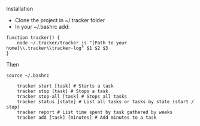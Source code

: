 Installation

* Clone the project in ~/.tracker folder
* In your ~/.bashrc add:
```
function tracker() {
    node ~/.tracker/tracker.js "[Path to your home]\\.tracker\\tracker-log" $1 $2 $3
}
```

Then
```
source ~/.bashrc
```


```
    tracker start [task] # Starts a task
    tracker stop [task] # Stops a task
    tracker stop-all [task] # Stops all tasks
    tracker status [state] # List all tasks or tasks by state (start / stop)
    tracker report # List time spent by task gathered by weeks
    tracker add [task] [minutes] # Add minutes to a task
```
